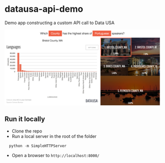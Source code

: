 # datausa-api-demo
Demo app constructing a custom API call to Data USA

![Languages spoken by location](/shareImage.png "Where do Portuguese speakers live?")

## Run it locally

* Clone the repo
* Run a local server in the root of the folder
```python
  python -m SimpleHTTPServer
```
* Open a browser to `http://localhost:8000/`
